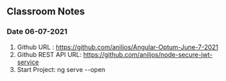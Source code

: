 ## Classroom Notes

### Date 06-07-2021



1. Github URL : https://github.com/aniljos/Angular-Optum-June-7-2021
2. Github REST API URL: https://github.com/aniljos/node-secure-jwt-service
3. Start Project: ng serve --open


